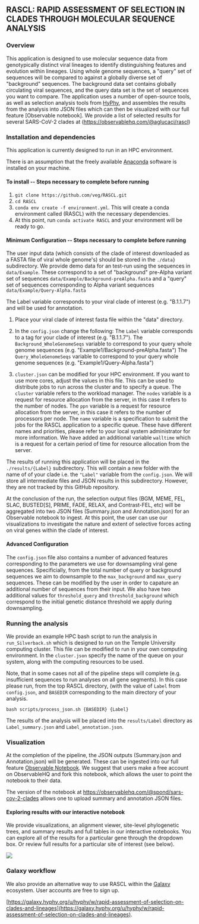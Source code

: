 ## RASCL: RAPID ASSESSMENT OF SELECTION IN CLADES THROUGH MOLECULAR SEQUENCE ANALYSIS

### Overview
This application is designed to use molecular sequence data from genotypically distinct viral lineages to identify distinguishing features and evolution within lineages. Using whole genome sequences, a "query" set of sequences will be compared to against a globally diverse set of "background" sequences. The background data set contains globally circulating viral sequences, and the query data set is the set of sequences you want to compare. The application uses a number of open-source tools, as well as selection analysis tools from [HyPhy](hyphy.org), and assembles the results from the analysis into JSON files which can then be visualized with our full feature [Observable notebook]. We provide a list of selected results for several SARS-CoV-2 clades at (https://observablehq.com/@aglucaci/rascl)

### Installation and dependencies

This application is currently designed to run in an HPC environment.

There is an assumption that the freely available [Anaconda](https://anaconda.org/) software is installed on your machine.

#### To install -- Steps necessary to complete before running
1. `git clone https://github.com/veg/RASCL.git`
2. `cd RASCL`
3. `conda env create -f environment.yml`.  This will create a conda environment called (RASCL) with the necessary dependencies.
4. At this point, run `conda activate RASCL` and your environment will be ready to go.

#### Minimum Configuration -- Steps necessary to complete before running

The user input data (which consists of the clade of interest downloaded as a FASTA file of viral whole genome's) should be stored in the `./data}` subdirectory. We provide demo data for an test-run using the sequences in `data/Example`. These correspond to a set of "background" pre-Alpha variant set of sequences `data/Example/Background-preAlpha.fasta` and a "query" set of sequences corresponding to Alpha variant sequences `data/Example/Query-Alpha.fasta`

The Label variable corresponds to your viral clade of interest (e.g. "B.1.1.7") and will be used for annotation. 

1. Place your viral clade of interest fasta file within the "data" directory.
2. In the `config.json` change the following:
       The `Label` variable corresponds to a tag for your clade of interest (e.g. "B.1.1.7").
       The `Background_WholeGenomeSeqs` variable to correspond to your query whole genome sequences (e.g. "Example1/Background-preAlpha.fasta")
       The `Query_WholeGenomeSeqs` variable to correspond to your query whole genome sequences (e.g. "Example1/Query-Alpha.fasta")
  
3. `cluster.json` can be modified for your HPC environment. If you want to use more cores, adjust the values in this file. This can be used to distribute jobs to run across the cluster and to specify a queue. The `cluster` variable refers to the workload manager. The `nodes` variable is a request for resource allocation from the server, in this case it refers to the number of nodes. The `ppn` variable is a request for resource allocation from the server, in this case it refers to the number of processors per node. The `name` variable is a specification to submit the jobs for the RASCL application to a specific queue. These have different names and priorities, please refer to your local system administrator for more information. We have added an additional variable `walltime` which is a request for a certain period of time for resource allocation from the server.

The results of running this application will be placed in the `./results/{Label}` subdirectory. This will contain a new folder with the name of of your clade i.e. the `"Label"` variable from the `config.json`. We will store all intermediate files and JSON results in this subdirectory. However, they are not tracked by this GitHub repository.

At the conclusion of the run, the selection output files (BGM, MEME, FEL, SLAC, BUSTED[S], PRIME, FADE, RELAX, and Contrast-FEL, etc) will be aggregated into two JSON files (Summary.json and Annotation.json) for an Observable notebook to ingest. At this point, the user can use our visualizations to investigate the nature and extent of selective forces acting on viral genes within the clade of interest.

#### Advanced Configuration

The `config.json` file also contains a number of advanced features corresponding to the parameters we use for downsampling viral gene sequences. Specificially, from the total number of query or background sequences we aim to downsample to the `max_background` and `max_query` sequences. These can be modified by the user in order to capature an additional number of sequences from their input. We also have two additional values for `threshold_query` and `threshold_background` which correspond to the initial genetic distance threshold we apply during downsampling. 

### Running the analysis

We provide an example HPC bash script to run the analysis in `run_Silverback.sh` which is designed to run on the Temple University computing cluster. This file can be modified to run in your own computing environment. In the `cluster.json` specify the name of the queue on your system, along with the computing resources to be used.

Note, that in some cases not all of the pipeline steps will complete (e.g. insufficient sequences to run analyses on all gene segments). In this case please run, from the top RASCL directory, (with the value of `Label` from `config.json`, and `BASEDIR` corresponding to the main directory of your analysis.

```
bash scripts/process_json.sh {BASEDIR} {Label}
```

The results of the analysis will be placed into the `results/Label` directory as `Label_summary.json` and `Label_annotation.json`.

### Visualization

At the completion of the pipeline, the JSON outputs (Summary.json and Annotation.json) will be generated. These can be ingested into our full feature [Observable Notebook](https://observablehq.com/@aglucaci/rascl_latest). We suggest that users make a free account on ObservableHQ and fork this notebook, which allows the user to point the notebook to their data.

The version of the notebook at https://observablehq.com/@spond/sars-cov-2-clades allows one to upload summary and annotation JSON files.

#### Exploring results with our interactive notebook

We provide visualizations, an alignment viewer, site-level phylogenetic trees, and summary results and full tables in our interactive notebooks. You can explore all of the results for a particular gene through the dropdown box. Or review full results for a particular site of interest (see below).

![](https://i.imgur.com/Da3p3x0.gif)

### Galaxy workflow

We also provide an alternative way to use RASCL within the [Galaxy](https://galaxy.hyphy.org) ecosystem. User accounts are free to sign up.

[https://galaxy.hyphy.org/u/hyphy/w/rapid-assessment-of-selection-on-clades-and-lineages](https://galaxy.hyphy.org/u/hyphy/w/rapid-assessment-of-selection-on-clades-and-lineages).

 


